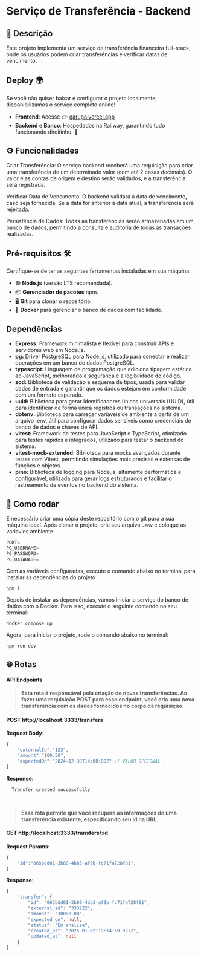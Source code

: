# Serviço de Transferência - Backend

## 📜 Descrição

Este projeto implementa um serviço de transferência financeira
full-stack, onde os usuários podem criar transferências e verificar
datas de vencimento.

## Deploy 🌍
Se você não quiser baixar e configurar o projeto localmente, disponibilizamos o serviço completo online!

- **Frontend**: Acesse 👉 [garupa.vercel.app](https://garupa.vercel.app)
- **Backend** e **Banco**: Hospedados na Railway, garantindo tudo funcionando direitinho. 🚀

## ⚙️ Funcionalidades

Criar Transferência: O serviço backend receberá uma requisição para criar uma transferência de um determinado valor (com até 2 casas decimais). O valor e as contas de origem e destino serão validados, e a transferência será registrada.

Verificar Data de Vencimento: O backend validará a data de vencimento, caso seja fornecida. Se a data for anterior à data atual, a transferência será rejeitada.

Persistência de Dados: Todas as transferências serão armazenadas em um banco de dados, permitindo a consulta e auditoria de todas as transações realizadas.

## Pré-requisitos 🛠️
Certifique-se de ter as seguintes ferramentas instaladas em sua máquina:

- 🟢 **Node.js** (versão LTS recomendada).
- 📦 **Gerenciador de pacotes** npm.
- 🖥️ **Git** para clonar o repositório.
- 🐳  **Docker** para gerenciar o banco de dados com facilidade. 

## Dependências

- <b>Express:</b> Framework minimalista e flexível para construir APIs e servidores web em Node.js. <br>
- <b>pg:</b> Driver PostgreSQL para Node.js, utilizado para conectar e realizar operações em um banco de dados PostgreSQL. <br>
- <b>typescript:</b> Linguagem de programação que adiciona tipagem estática ao JavaScript, melhorando a segurança e a legibilidade do código. <br>
- <b>zod:</b> Biblioteca de validação e esquema de tipos, usada para validar dados de entrada e garantir que os dados estejam em conformidade com um formato esperado. <br>
- <b>uuid:</b> Biblioteca para gerar identificadores únicos universais (UUID), útil para identificar de forma única registros ou transações no sistema. <br>
- <b>dotenv:</b> Biblioteca para carregar variáveis de ambiente a partir de um arquivo .env, útil para configurar dados sensíveis como credenciais de banco de dados e chaves de API. <br>
- <b>vitest:</b> Framework de testes para JavaScript e TypeScript, otimizado para testes rápidos e integrados, utilizado para testar o backend do sistema.<br>
- <b>vitest-mock-extended:</b> Biblioteca para mocks avançados durante testes com Vitest, permitindo simulações mais precisas e extensas de funções e objetos.<br>
- <b>pino:</b> Biblioteca de logging para Node.js, altamente performática e configurável, utilizada para gerar logs estruturados e facilitar o rastreamento de eventos no backend do sistema.<br>

## 🚀 Como rodar

É necessário criar uma cópia deste repositório com o git para a sua máquina local.
Após clonar o projeto, crie seu arquivo `.env` e coloque as variavies ambiente

```ts
PORT=
PG_USERNAME=
PG_PASSWORD=
PG_DATABASE=
```

Com as variáveis configuradas, execute o comando abaixo no terminal para instalar as dependências do projeto

```
npm i
```

Depois de instalar as dependências, vamos iniciar o serviço do banco de dados com o Docker. Para isso, execute o seguinte comando no seu terminal:

```
docker compose up
```

Agora, para iniciar o projeto, rode o comando abaixo no terminal:

```
npm run dev
```

## 🌐 Rotas

#### API Endpoints

> <b> Esta rota é responsável pela criação de novas transferências. Ao fazer uma requisição POST para esse endpoint, você cria uma nova transferência com os dados fornecidos no corpo da requisição. </b>

#### POST http://localhost:3333/transfers

<b>Request Body: </b>

```ts
{
    "externalId":"123",
    "amount":"100.50",
    "expectedOn":"2024-12-30T14:00:00Z" // VALOR OPCIONAL ,
}
```

<b>Response: </b>

```ts
  Transfer created successfully
```

<br>

> <b>Essa rota permite que você recupere as informações de uma transferência existente, especificando seu id na URL.</b>

#### GET http://localhost:3333/transfers/:id

<b>Request Params: </b>

```ts
{
    "id":"065bdd01-3b88-4bb3-af9b-fc71fa728f81",
}
```

<b>Response: </b>

```ts
{
    "transfer": {
        "id": "065bdd01-3b88-4bb3-af9b-fc71fa728f81",
        "external_id": "333222",
        "amount": "30000.00",
        "expected_on": null,
        "status": "Em analise",
        "created_at": "2025-01-02T19:14:59.927Z",
        "updated_at": null
    }
}
```
